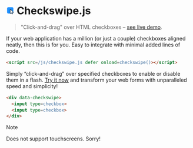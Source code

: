 <h1><img alt='' src=website/favicon.svg height=22 width=22> Checkswipe.js</h1>

> "Click-and-drag" over HTML checkboxes – [see live demo](https://vladdesv.github.io/checkswipe/).

If your web application has a million (or just a couple) checkboxes aligned neatly, then this is for you. Easy to integrate with minimal added lines of code.

```html
<script src=/js/checkswipe.js defer onload=checkswipe()></script>
```

Simply “click-and-drag” over specified checkboxes to enable or disable them in a flash. [Try it now](https://vladdesv.github.io/checkswipe/) and transform your web forms with unparalleled speed and simplicity!

```html
<div data-checkswipe>
  <input type=checkbox>
  <input type=checkbox>
</div>
```

> [!NOTE]
> Does not support touchscreens. Sorry!
